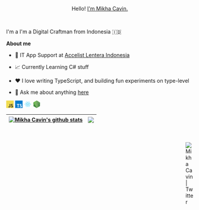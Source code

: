 <p align="center">Hello! <a href="https://mikhacavin.com">I'm Mikha Cavin.</a></p>

<br />

I'm a I'm a Digital Craftman from Indonesia 🇮🇩

**About me**

- 💼 IT App Support at [Accelist Lentera Indonesia](http://accelist.com/)

- 📈 Currently Learning C# stuff

- ❤️ I love writing TypeScript, and building fun experiments on type-level

- 💬 Ask me about anything [here](https://instagram.com/mikhacavin)

<code><img height="20" alt="javascript" src="https://raw.githubusercontent.com/github/explore/80688e429a7d4ef2fca1e82350fe8e3517d3494d/topics/javascript/javascript.png"></code>
<code><img height="20" alt="typescript" src="https://raw.githubusercontent.com/github/explore/80688e429a7d4ef2fca1e82350fe8e3517d3494d/topics/typescript/typescript.png"></code>
<code><img height="20" alt="react" src="https://raw.githubusercontent.com/github/explore/80688e429a7d4ef2fca1e82350fe8e3517d3494d/topics/react/react.png"></code>
<code><img height="20" alt="nodejs" src="https://raw.githubusercontent.com/github/explore/80688e429a7d4ef2fca1e82350fe8e3517d3494d/topics/nodejs/nodejs.png"></code>    


| <a href="https://github.com/mikhacavin/github-readme-stats"><img align="center" src="https://github-readme-stats.vercel.app/api?username=mikhacavin&show_icons=true&include_all_commits=true&theme=buefy&hide_border=true" alt="Mikha Cavin's github stats" /></a> | <a href="https://github.com/mikhacavin/github-readme-stats"><img align="center" src="https://github-readme-stats.vercel.app/api/top-langs/?username=mikhacavin&layout=compact&theme=buefy&hide_border=true" /></a> |
| ------------- | ------------- |
<br />
<br />

<a href="https://twitter.com/mikhacavin">
  <img align="right" alt="Mikha Cavin | Twitter" width="21px" src="https://raw.githubusercontent.com/anuraghazra/anuraghazra/master/assets/twitter.svg" />
</a>
